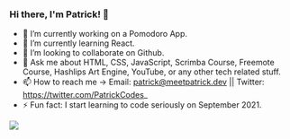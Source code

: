 ### Hi there, I'm Patrick! 👋

- 🔭 I’m currently working on a Pomodoro App.
- 🌱 I’m currently learning React.
- 👯 I’m looking to collaborate on Github.
- 💬 Ask me about HTML, CSS, JavaScript, Scrimba Course, Freemote Course, Hashlips Art Engine, YouTube, or any other tech related stuff.
- 📫 How to reach me → Email: patrick@meetpatrick.dev || Twitter: https://twitter.com/PatrickCodes_
- ⚡ Fun fact: I start learning to code seriously on September 2021.

<a href="https://www.codewars.com/users/thepatrick00/stats"><img src="https://www.codewars.com/users/thepatrick00/badges/large"></a>
<!-- <img src="https://github-readme-stats.vercel.app/api?username=thepatrick00&&show_icons=true&title_color=ffffff&icon_color=ecb613&text_color=e8e8e8&bg_color=303133"> -->

